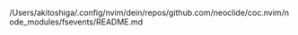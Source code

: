 /Users/akitoshiga/.config/nvim/dein/repos/github.com/neoclide/coc.nvim/node_modules/fsevents/README.md